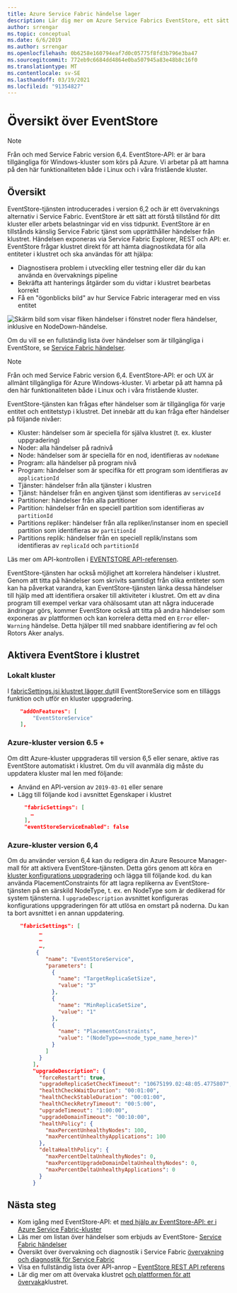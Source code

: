 ```yaml
---
title: Azure Service Fabric händelse lager
description: Lär dig mer om Azure Service Fabrics EventStore, ett sätt att förstå och övervaka status för ett kluster eller arbets belastningar när som helst.
author: srrengar
ms.topic: conceptual
ms.date: 6/6/2019
ms.author: srrengar
ms.openlocfilehash: 0b6258e160794eaf7d0c05775f8fd3b796e3ba47
ms.sourcegitcommit: 772eb9c6684dd4864e0ba507945a83e48b8c16f0
ms.translationtype: MT
ms.contentlocale: sv-SE
ms.lasthandoff: 03/19/2021
ms.locfileid: "91354827"
---
```

# <a name="eventstore-overview"></a>Översikt över EventStore

>[!NOTE]
>Från och med Service Fabric version 6,4. EventStore-API: er är bara tillgängliga för Windows-kluster som körs på Azure. Vi arbetar på att hamna på den här funktionaliteten både i Linux och i våra fristående kluster.

## <a name="overview"></a>Översikt

EventStore-tjänsten introducerades i version 6,2 och är ett övervaknings alternativ i Service Fabric. EventStore är ett sätt att förstå tillstånd för ditt kluster eller arbets belastningar vid en viss tidpunkt.
EventStore är en tillstånds känslig Service Fabric tjänst som upprätthåller händelser från klustret. Händelsen exponeras via Service Fabric Explorer, REST och API: er. EventStore frågar klustret direkt för att hämta diagnostikdata för alla entiteter i klustret och ska användas för att hjälpa:

* Diagnostisera problem i utveckling eller testning eller där du kan använda en övervaknings pipeline
* Bekräfta att hanterings åtgärder som du vidtar i klustret bearbetas korrekt
* Få en "ögonblicks bild" av hur Service Fabric interagerar med en viss entitet

![Skärm bild som visar fliken händelser i fönstret noder flera händelser, inklusive en NodeDown-händelse.](media/service-fabric-diagnostics-eventstore/eventstore.png)

Om du vill se en fullständig lista över händelser som är tillgängliga i EventStore, se [Service Fabric händelser](service-fabric-diagnostics-event-generation-operational.md).

>[!NOTE]
>Från och med Service Fabric version 6,4. EventStore-API: er och UX är allmänt tillgängliga för Azure Windows-kluster. Vi arbetar på att hamna på den här funktionaliteten både i Linux och i våra fristående kluster.

EventStore-tjänsten kan frågas efter händelser som är tillgängliga för varje entitet och entitetstyp i klustret. Det innebär att du kan fråga efter händelser på följande nivåer:
* Kluster: händelser som är speciella för själva klustret (t. ex. kluster uppgradering)
* Noder: alla händelser på radnivå
* Node: händelser som är speciella för en nod, identifieras av `nodeName`
* Program: alla händelser på program nivå
* Program: händelser som är specifika för ett program som identifieras av `applicationId`
* Tjänster: händelser från alla tjänster i klustren
* Tjänst: händelser från en angiven tjänst som identifieras av `serviceId`
* Partitioner: händelser från alla partitioner
* Partition: händelser från en speciell partition som identifieras av `partitionId`
* Partitions repliker: händelser från alla repliker/instanser inom en speciell partition som identifieras av `partitionId`
* Partitions replik: händelser från en speciell replik/instans som identifieras av `replicaId` och `partitionId`

Läs mer om API-kontrollen i [EVENTSTORE API-referensen](/rest/api/servicefabric/sfclient-index-eventsstore).

EventStore-tjänsten har också möjlighet att korrelera händelser i klustret. Genom att titta på händelser som skrivits samtidigt från olika entiteter som kan ha påverkat varandra, kan EventStore-tjänsten länka dessa händelser till hjälp med att identifiera orsaker till aktiviteter i klustret. Om ett av dina program till exempel verkar vara ohälsosamt utan att några inducerade ändringar görs, kommer EventStore också att titta på andra händelser som exponeras av plattformen och kan korrelera detta med en `Error` eller- `Warning` händelse. Detta hjälper till med snabbare identifiering av fel och Rotors Aker analys.

## <a name="enable-eventstore-on-your-cluster"></a>Aktivera EventStore i klustret

### <a name="local-cluster"></a>Lokalt kluster

I [fabricSettings.jsi klustret lägger du](service-fabric-cluster-fabric-settings.md)till EventStoreService som en tilläggs funktion och utför en kluster uppgradering.

```json
    "addOnFeatures": [
        "EventStoreService"
    ],
```

### <a name="azure-cluster-version-65"></a>Azure-kluster version 6.5 +
Om ditt Azure-kluster uppgraderas till version 6,5 eller senare, aktive ras EventStore automatiskt i klustret. Om du vill avanmäla dig måste du uppdatera kluster mal len med följande:

* Använd en API-version av `2019-03-01` eller senare 
* Lägg till följande kod i avsnittet Egenskaper i klustret
  ```json  
    "fabricSettings": [
      …
    ],
    "eventStoreServiceEnabled": false
  ```

### <a name="azure-cluster-version-64"></a>Azure-kluster version 6,4

Om du använder version 6,4 kan du redigera din Azure Resource Manager-mall för att aktivera EventStore-tjänsten. Detta görs genom att köra en [kluster konfigurations uppgradering](service-fabric-cluster-config-upgrade-azure.md) och lägga till följande kod. du kan använda PlacementConstraints för att lagra replikerna av EventStore-tjänsten på en särskild NodeType, t. ex. en NodeType som är dedikerad för system tjänsterna. I `upgradeDescription` avsnittet konfigureras konfigurations uppgraderingen för att utlösa en omstart på noderna. Du kan ta bort avsnittet i en annan uppdatering.

```json
    "fabricSettings": [
          …
          …
          …,
         {
            "name": "EventStoreService",
            "parameters": [
              {
                "name": "TargetReplicaSetSize",
                "value": "3"
              },
              {
                "name": "MinReplicaSetSize",
                "value": "1"
              },
              {
                "name": "PlacementConstraints",
                "value": "(NodeType==<node_type_name_here>)"
              }
            ]
          }
        ],
        "upgradeDescription": {
          "forceRestart": true,
          "upgradeReplicaSetCheckTimeout": "10675199.02:48:05.4775807",
          "healthCheckWaitDuration": "00:01:00",
          "healthCheckStableDuration": "00:01:00",
          "healthCheckRetryTimeout": "00:5:00",
          "upgradeTimeout": "1:00:00",
          "upgradeDomainTimeout": "00:10:00",
          "healthPolicy": {
            "maxPercentUnhealthyNodes": 100,
            "maxPercentUnhealthyApplications": 100
          },
          "deltaHealthPolicy": {
            "maxPercentDeltaUnhealthyNodes": 0,
            "maxPercentUpgradeDomainDeltaUnhealthyNodes": 0,
            "maxPercentDeltaUnhealthyApplications": 0
          }
        }
```


## <a name="next-steps"></a>Nästa steg
* Kom igång med EventStore-API: et [med hjälp av EventStore-API: er i Azure Service Fabric-kluster](service-fabric-diagnostics-eventstore-query.md)
* Läs mer om listan över händelser som erbjuds av EventStore- [Service Fabric händelser](service-fabric-diagnostics-event-generation-operational.md)
* Översikt över övervakning och diagnostik i Service Fabric [övervakning och diagnostik för Service Fabric](service-fabric-diagnostics-overview.md)
* Visa en fullständig lista över API-anrop – [EventStore REST API referens](/rest/api/servicefabric/sfclient-index-eventsstore)
* Lär dig mer om att övervaka klustret [och plattformen för att övervaka](service-fabric-diagnostics-event-generation-infra.md)klustret.
